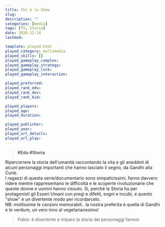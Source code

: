 ```yaml
---
title: Chi è lo Show
slug: 
description: ""
categories: [media]
tags: [TV, Storia]
date: 2020-12-14
lastmod: 

template: played.html
played_category: multimedia
played_skills: []
played_gameplay_complex: 
played_gameplay_strategy: 
played_gameplay_luck: 
played_gameplay_interaction: 

played_preferred: 
played_rank_edu: 
played_rank_dev: 
played_rank_kid: 

played_players: 
played_age: 
played_duration: 

played_publisher: 
played_year: 
played_url_details: 
played_url_play: 
---
```


> **#Edu #Storia**

Ripercorrere la storia dell'umanità raccontando la vita e gli aneddoti di alcuni personaggi importanti che hanno lasciato il segno, da Gandhi alla Curie.  
I ragazzi di questa serie/documentario sono simpaticissimi, fanno davvero ridere mentre rappresentano le difficoltà e le scoperte rivoluzionarie che queste donne e uomini hanno vissuto.
Si, perché la Storia ha per protagonisti gli Esseri Umani con pregi e difetti, sogni e incubi, e questo "show" è un divertente modo per ricordarcelo.  
NB: moltissime le canzoni memorabili.. la nostra preferita è quella di Gandhi e le verdure, un vero inno al vegetarianesimo!

> *Fabio:*
> è divertente e imparo la storia dei personaggi famosi


